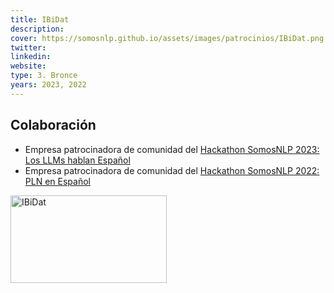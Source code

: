 ```yaml
---
title: IBiDat
description: 
cover: https://somosnlp.github.io/assets/images/patrocinios/IBiDat.png
twitter: 
linkedin:
website: 
type: 3. Bronce
years: 2023, 2022
---
```


## Colaboración

- Empresa patrocinadora de comunidad del [Hackathon SomosNLP 2023: Los LLMs hablan Español](https://somosnlp.org/blog/hackathon-2023)
- Empresa patrocinadora de comunidad del [Hackathon SomosNLP 2022: PLN en Español](https://somosnlp.org/blog/hackathon-2022)

<div class="flex justify-center">
    <img alt="IBiDat" width="250" height="140" 
    src="https://somosnlp.github.io/assets/images/patrocinios/IBiDat.png" />
</div>
